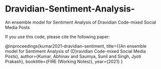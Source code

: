 # Dravidian-Sentiment-Analysis-
An ensemble model for Sentiment Analysis of Dravidian Code-mixed Social Media Posts

If you use this code, please cite the following paper:

@inproceedings{kumar2021-dravidian-sentiment,
  title={{An ensemble model for Sentiment Analysis of {D}ravidian Code-mixed Social Media Posts},
  author={Kumar, Abhinav and Saumya, Sunil and Singh, Jyoti Prakash},
  booktitle={FIRE (Working Notes)},
  year={2021}
}
